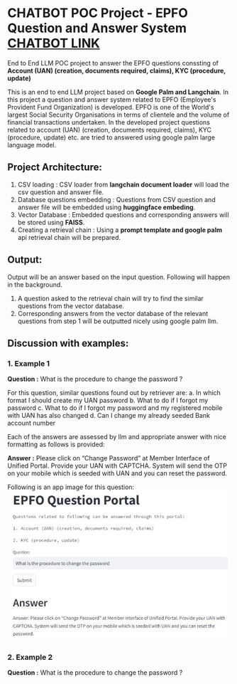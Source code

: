 # CHATBOT POC Project - EPFO Question and Answer System [CHATBOT LINK](https://chatbotllmepfo.streamlit.app/)
End to End LLM POC project to answer the EPFO questions conssting of **Account (UAN) (creation, documents required, claims), KYC (procedure, update)**

This is an end to end LLM project based on **Google Palm and Langchain**. In this project a question and answer system related to EPFO (Employee's Provident Fund Organization) is developed. EPFO is one of the World's largest Social Security Organisations in terms of clientele and the volume of financial transactions undertaken. In the developed project questions related to account (UAN) (creation, documents required, claims), KYC (procedure, update) etc. are tried to answered using google palm large language model.

## Project Architecture:
1. CSV loading : CSV loader from **langchain document loader** will load the csv question and answer file.
2. Database questions embedding : Questions from CSV question and answer file will be embedded using **huggingface embeding**.
3. Vector Database : Embedded questions and corresponding answers will be stored using **FAISS**.
4. Creating a retrieval chain : Using a **prompt template and google palm** api retrieval chain will be prepared.

## Output:
Output will be an answer based on the input question. Following will happen in the background.
1. A question asked to the retrieval chain will try to find the similar questions from the vector database.
2. Corresponding answers from the vector database of the relevant questions from step 1 will be outputted nicely using google palm llm.

## Discussion with examples:
### 1. Example 1
**Question :** What is the procedure to change the password ? 

For this question, similar questions found out by retriever are:
a. In which format I should create my UAN password
b. What to do if I forgot my password
c. What to do if I forgot my password and my registered mobile with UAN has also changed
d. Can I change my already seeded Bank account number

Each of the answers are assessed by llm and appropriate answer with nice formatting as follows is provided:

**Answer :**   Please click on “Change Password” at Member Interface of Unified Portal. Provide your UAN with CAPTCHA. System will send the OTP on your mobile which is seeded with UAN and you can reset the password.

Following is an app image for this question:
![PasswordChangeQuestionImage](https://github.com/Swapnil-Ransing/AnsweringQuestionsUsingLLM/blob/main/Images/PasswordChangeQuestion.JPG)

### 2. Example 2
**Question :** What is the procedure to change the password ? 
